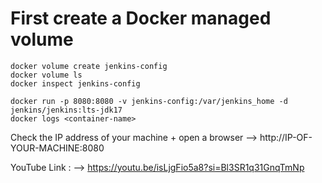 # First create a Docker managed volume

```
docker volume create jenkins-config
docker volume ls
docker inspect jenkins-config

docker run -p 8080:8080 -v jenkins-config:/var/jenkins_home -d jenkins/jenkins:lts-jdk17
docker logs <container-name>

```
Check the IP address of your machine + open a browser --> http://IP-OF-YOUR-MACHINE:8080

YouTube Link : --> https://youtu.be/isLjgFio5a8?si=Bl3SR1q31GnqTmNp
